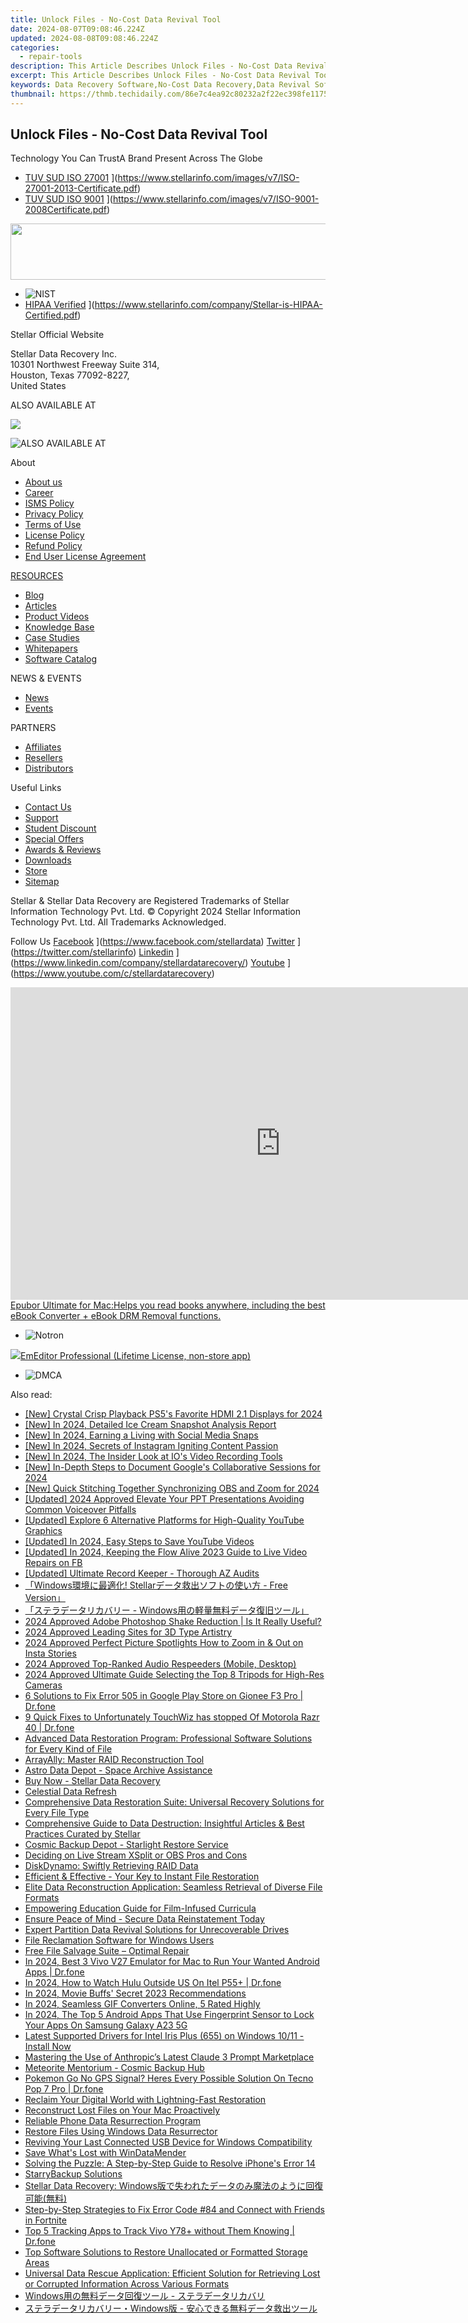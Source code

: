 ```yaml
---
title: Unlock Files - No-Cost Data Revival Tool
date: 2024-08-07T09:08:46.224Z
updated: 2024-08-08T09:08:46.224Z
categories:
  - repair-tools
description: This Article Describes Unlock Files - No-Cost Data Revival Tool
excerpt: This Article Describes Unlock Files - No-Cost Data Revival Tool
keywords: Data Recovery Software,No-Cost Data Recovery,Data Revival Software,Unlock Files Application,File Unlocking Tool,Data Recovery Assistant,No-Cost File Recovery Software
thumbnail: https://thmb.techidaily.com/86e7c4ea92c80232a2f22ec398fe1175bda0bfa79b5ffdb49f75954366a9ab9c.jpg
---
```


## Unlock Files - No-Cost Data Revival Tool

 Technology You Can TrustA Brand Present Across The Globe

* [TUV SUD ISO 27001](https://www.stellarinfo.com/images/v7/tuv1.png) ](https://www.stellarinfo.com/images/v7/ISO-27001-2013-Certificate.pdf)
* [TUV SUD ISO 9001](https://www.stellarinfo.com/images/v7/tuv2.png) ](https://www.stellarinfo.com/images/v7/ISO-9001-2008Certificate.pdf)
<!-- affiliate ads begin -->
<a href="https://zonlipartnershipprogram.pxf.io/c/5597632/1596691/17882" target="_top" id="1596691"><img src="//a.impactradius-go.com/display-ad/17882-1596691" border="0" alt="" width="728" height="90"/></a><img height="0" width="0" src="https://imp.pxf.io/i/5597632/1596691/17882" style="position:absolute;visibility:hidden;" border="0" />
<!-- affiliate ads end -->
* ![NIST](https://www.stellarinfo.com/images/v7/nist.png)
* [HIPAA Verified](https://www.stellarinfo.com/images/v7/hipa.png) ](https://www.stellarinfo.com/company/Stellar-is-HIPAA-Certified.pdf)

 Stellar Official Website

 Stellar Data Recovery Inc.  
 10301 Northwest Freeway Suite 314,  
 Houston, Texas 77092-8227,  
 United States

 ALSO AVAILABLE AT

<!-- affiliate ads begin -->
<a href="https://secure.2checkout.com/order/checkout.php?PRODS=32667153&QTY=1&AFFILIATE=108875&CART=1"><img src="https://www.coolmuster.com/uploads/image/20201228/feature02.png" border="0"></a>
<!-- affiliate ads end -->
![ALSO AVAILABLE AT](https://www.stellarinfo.com/images/v7/Partners_logo_new.png)

 About

* [About us](https://www.stellarinfo.com/company/about/stellar-overview.php)
* [Career](https://www.stellarinfo.com/career/)
* [ISMS Policy](https://www.stellarinfo.com/company/about/quality-policy.php)
* [Privacy Policy](https://www.stellarinfo.com/company/legal/privacy-policy.php)
* [Terms of Use](https://www.stellarinfo.com/company/legal/terms-of-use.php)
* [License Policy](https://www.stellarinfo.com/software-licensing-usage.php)
* [Refund Policy](https://www.stellarinfo.com/company/legal/refund-policy.php)
* [End User License Agreement](https://www.stellarinfo.com/company/legal/eula.php)

[RESOURCES](https://tools.techidaily.com/stellardata-recovery/buy-now/)

* [Blog](https://tools.techidaily.com/stellardata-recovery/buy-now/)
* [Articles](https://tools.techidaily.com/stellardata-recovery/buy-now/)
* [Product Videos](https://www.stellarinfo.com/video-gallery.php)
* [Knowledge Base](https://tools.techidaily.com/stellardata-recovery/buy-now/)
* [Case Studies](https://tools.techidaily.com/stellardata-recovery/buy-now/)
* [Whitepapers](https://tools.techidaily.com/stellardata-recovery/buy-now/)
* [Software Catalog](https://www.stellarinfo.com/company/catalog/softwarecatalog.pdf)

 NEWS & EVENTS

* [News](https://www.stellarinfo.com/company/press)
* [Events](https://www.stellarinfo.com/affiliate-summit/affiliate-summit.php)

 PARTNERS

* [Affiliates](https://tools.techidaily.com/stellardata-recovery/buy-now/)
* [Resellers](https://tools.techidaily.com/stellardata-recovery/buy-now/)
* [Distributors](https://tools.techidaily.com/stellardata-recovery/buy-now/)

 Useful Links

* [Contact Us](https://www.stellarinfo.com/contact/contact-us.php)
* [Support](https://tools.techidaily.com/stellardata-recovery/buy-now/)
* [Student Discount](https://www.stellarinfo.com/student-discount/)
* [Special Offers](https://tools.techidaily.com/stellardata-recovery/buy-now/)
* [Awards & Reviews](https://www.stellarinfo.com/company/about/data-restore-reviews.php)
* [Downloads](https://www.stellarinfo.com/download.php)
* [Store](https://tools.techidaily.com/stellardata-recovery/buy-now/)
* [Sitemap](https://www.stellarinfo.com/sitemap.php)

 Stellar & Stellar Data Recovery are Registered Trademarks of Stellar Information Technology Pvt. Ltd. © Copyright 2024 Stellar Information Technology Pvt. Ltd. All Trademarks Acknowledged.

Follow Us [Facebook](https://www.stellarinfo.com/Images/fb.png) ](https://www.facebook.com/stellardata) [Twitter](https://www.stellarinfo.com/Images/tw.png) ](https://twitter.com/stellarinfo) [Linkedin](https://www.stellarinfo.com/Images/in.png) ](https://www.linkedin.com/company/stellardatarecovery/) [Youtube](https://www.stellarinfo.com/newblacktheme/images/yt.png) ](https://www.youtube.com/c/stellardatarecovery)

<!-- affiliate ads begin -->
<a href="https://secure.2checkout.com/order/checkout.php?PRODS=4599952&QTY=1&AFFILIATE=108875&CART=1"><iframe width="864" height="500" src="https://www.youtube.com/embed/jVnfr5HudQw" title="The Latest and Easiest Solution to Remove Kindle DRM on Windows (without Degrading)" frameborder="0" allow="accelerometer; autoplay; clipboard-write; encrypted-media; gyroscope; picture-in-picture; web-share" referrerpolicy="strict-origin-when-cross-origin" allowfullscreen></iframe>Epubor Ultimate for Mac:Helps you read books anywhere, including the best eBook Converter + eBook DRM Removal functions.</a>
<!-- affiliate ads end -->
* ![Notron](https://www.stellarinfo.com/images/v7/notron.png)
<!-- affiliate ads begin -->
<a href="https://shop.emeditor.com/order/checkout.php?PRODS=4631722&QTY=1&AFFILIATE=108875&CART=1"><img src="https://www.emeditor.com/wp-content/uploads/2023/05/frontpage2-2048x588.webp" border="0">EmEditor Professional (Lifetime License, non-store app)</a>
<!-- affiliate ads end -->
* ![DMCA](https://www.stellarinfo.com/images/v7/dmca.png)

<ins class="adsbygoogle"
     style="display:block"
     data-ad-format="autorelaxed"
     data-ad-client="ca-pub-7571918770474297"
     data-ad-slot="1223367746"></ins>



<ins class="adsbygoogle"
     style="display:block"
     data-ad-client="ca-pub-7571918770474297"
     data-ad-slot="8358498916"
     data-ad-format="auto"
     data-full-width-responsive="true"></ins>





<span class="atpl-alsoreadstyle">Also read:</span>
<div><ul>
<li><a href="https://visual-screen-recording.techidaily.com/new-crystal-crisp-playback-ps5s-favorite-hdmi-21-displays-for-2024/"><u>[New] Crystal Crisp Playback  PS5's Favorite HDMI 2.1 Displays for 2024</u></a></li>
<li><a href="https://digital-screen-recording.techidaily.com/new-in-2024-detailed-ice-cream-snapshot-analysis-report/"><u>[New] In 2024, Detailed Ice Cream Snapshot Analysis Report</u></a></li>
<li><a href="https://snapchat-videos.techidaily.com/new-in-2024-earning-a-living-with-social-media-snaps/"><u>[New] In 2024, Earning a Living with Social Media Snaps</u></a></li>
<li><a href="https://instagram-video-recordings.techidaily.com/new-in-2024-secrets-of-instagram-igniting-content-passion/"><u>[New] In 2024, Secrets of Instagram  Igniting Content Passion</u></a></li>
<li><a href="https://video-capture.techidaily.com/new-in-2024-the-insider-look-at-ios-video-recording-tools/"><u>[New] In 2024, The Insider Look at IO's Video Recording Tools</u></a></li>
<li><a href="https://screen-recording.techidaily.com/new-in-depth-steps-to-document-googles-collaborative-sessions-for-2024/"><u>[New] In-Depth Steps to Document Google's Collaborative Sessions for 2024</u></a></li>
<li><a href="https://remote-screen-capture.techidaily.com/new-quick-stitching-together-synchronizing-obs-and-zoom-for-2024/"><u>[New] Quick Stitching Together  Synchronizing OBS and Zoom for 2024</u></a></li>
<li><a href="https://remote-screen-capture.techidaily.com/updated-2024-approved-elevate-your-ppt-presentations-avoiding-common-voiceover-pitfalls/"><u>[Updated] 2024 Approved  Elevate Your PPT Presentations  Avoiding Common Voiceover Pitfalls</u></a></li>
<li><a href="https://facebook-video-footage.techidaily.com/updated-explore-6-alternative-platforms-for-high-quality-youtube-graphics/"><u>[Updated] Explore 6 Alternative Platforms for High-Quality YouTube Graphics</u></a></li>
<li><a href="https://facebook-record-videos.techidaily.com/updated-in-2024-easy-steps-to-save-youtube-videos/"><u>[Updated] In 2024, Easy Steps to Save YouTube Videos</u></a></li>
<li><a href="https://facebook-video-content.techidaily.com/updated-in-2024-keeping-the-flow-alive-2023-guide-to-live-video-repairs-on-fb/"><u>[Updated] In 2024, Keeping the Flow Alive  2023 Guide to Live Video Repairs on FB</u></a></li>
<li><a href="https://video-screen-grab.techidaily.com/updated-ultimate-record-keeper-thorough-az-audits/"><u>[Updated] Ultimate Record Keeper - Thorough AZ Audits</u></a></li>
<li><a href="https://data-recovery.techidaily.com/windows-stellar-free-version/"><u>「Windows環境に最適化! Stellarデータ救出ソフトの使い方 - Free Version」</u></a></li>
<li><a href="https://data-recovery.techidaily.com/1720600546174-windows/"><u>「ステラデータリカバリー - Windows用の軽量無料データ復旧ツール」</u></a></li>
<li><a href="https://extra-guidance.techidaily.com/2024-approved-adobe-photoshop-shake-reduction-is-it-really-useful/"><u>2024 Approved  Adobe Photoshop Shake Reduction | Is It Really Useful?</u></a></li>
<li><a href="https://fox-http.techidaily.com/2024-approved-leading-sites-for-3d-type-artistry/"><u>2024 Approved  Leading Sites for 3D Type Artistry</u></a></li>
<li><a href="https://instagram-video-recordings.techidaily.com/2024-approved-perfect-picture-spotlights-how-to-zoom-in-and-out-on-insta-stories/"><u>2024 Approved  Perfect Picture Spotlights  How to Zoom in & Out on Insta Stories</u></a></li>
<li><a href="https://article-posts.techidaily.com/2024-approved-top-ranked-audio-respeeders-mobile-desktop/"><u>2024 Approved  Top-Ranked Audio Respeeders (Mobile, Desktop)</u></a></li>
<li><a href="https://fox-cloud.techidaily.com/2024-approved-ultimate-guide-selecting-the-top-8-tripods-for-high-res-cameras/"><u>2024 Approved  Ultimate Guide  Selecting the Top 8 Tripods for High-Res Cameras</u></a></li>
<li><a href="https://howto.techidaily.com/6-solutions-to-fix-error-505-in-google-play-store-on-gionee-f3-pro-drfone-by-drfone-fix-android-problems-fix-android-problems/"><u>6 Solutions to Fix Error 505 in Google Play Store on Gionee F3 Pro | Dr.fone</u></a></li>
<li><a href="https://howto.techidaily.com/9-quick-fixes-to-unfortunately-touchwiz-has-stopped-of-motorola-razr-40-drfone-by-drfone-fix-android-problems-fix-android-problems/"><u>9 Quick Fixes to Unfortunately TouchWiz has stopped Of Motorola Razr 40 | Dr.fone</u></a></li>
<li><a href="https://data-recovery.techidaily.com/advanced-data-restoration-program-professional-software-solutions-for-every-kind-of-file/"><u>Advanced Data Restoration Program: Professional Software Solutions for Every Kind of File</u></a></li>
<li><a href="https://data-recovery.techidaily.com/arrayally-master-raid-reconstruction-tool/"><u>ArrayAlly: Master RAID Reconstruction Tool</u></a></li>
<li><a href="https://data-recovery.techidaily.com/astro-data-depot-space-archive-assistance/"><u>Astro Data Depot - Space Archive Assistance</u></a></li>
<li><a href="https://data-recovery.techidaily.com/buy-now-stellar-data-recovery/"><u>Buy Now - Stellar Data Recovery</u></a></li>
<li><a href="https://data-recovery.techidaily.com/celestial-data-refresh/"><u>Celestial Data Refresh</u></a></li>
<li><a href="https://data-recovery.techidaily.com/comprehensive-data-restoration-suite-universal-recovery-solutions-for-every-file-type/"><u>Comprehensive Data Restoration Suite: Universal Recovery Solutions for Every File Type</u></a></li>
<li><a href="https://data-recovery.techidaily.com/comprehensive-guide-to-data-destruction-insightful-articles-and-best-practices-curated-by-stellar/"><u>Comprehensive Guide to Data Destruction: Insightful Articles & Best Practices Curated by Stellar</u></a></li>
<li><a href="https://data-recovery.techidaily.com/cosmic-backup-depot-starlight-restore-service/"><u>Cosmic Backup Depot - Starlight Restore Service</u></a></li>
<li><a href="https://extra-hints.techidaily.com/deciding-on-live-stream-xsplit-or-obs-pros-and-cons/"><u>Deciding on Live Stream  XSplit or OBS Pros and Cons</u></a></li>
<li><a href="https://data-recovery.techidaily.com/diskdynamo-swiftly-retrieving-raid-data/"><u>DiskDynamo: Swiftly Retrieving RAID Data</u></a></li>
<li><a href="https://data-recovery.techidaily.com/efficient-and-effective-your-key-to-instant-file-restoration/"><u>Efficient & Effective - Your Key to Instant File Restoration</u></a></li>
<li><a href="https://data-recovery.techidaily.com/elite-data-reconstruction-application-seamless-retrieval-of-diverse-file-formats/"><u>Elite Data Reconstruction Application: Seamless Retrieval of Diverse File Formats</u></a></li>
<li><a href="https://extra-hints.techidaily.com/empowering-education-guide-for-film-infused-curricula/"><u>Empowering Education  Guide for Film-Infused Curricula</u></a></li>
<li><a href="https://data-recovery.techidaily.com/1720600547194-ensure-peace-of-mind-secure-data-reinstatement-today/"><u>Ensure Peace of Mind - Secure Data Reinstatement Today</u></a></li>
<li><a href="https://data-recovery.techidaily.com/expert-partition-data-revival-solutions-for-unrecoverable-drives/"><u>Expert Partition Data Revival Solutions for Unrecoverable Drives</u></a></li>
<li><a href="https://data-recovery.techidaily.com/file-reclamation-software-for-windows-users/"><u>File Reclamation Software for Windows Users</u></a></li>
<li><a href="https://data-recovery.techidaily.com/free-file-salvage-suite-optimal-repair/"><u>Free File Salvage Suite – Optimal Repair</u></a></li>
<li><a href="https://screen-mirror.techidaily.com/in-2024-best-3-vivo-v27-emulator-for-mac-to-run-your-wanted-android-apps-drfone-by-drfone-android/"><u>In 2024, Best 3 Vivo V27 Emulator for Mac to Run Your Wanted Android Apps | Dr.fone</u></a></li>
<li><a href="https://phone-solutions.techidaily.com/in-2024-how-to-watch-hulu-outside-us-on-itel-p55plus-drfone-by-drfone-virtual-android/"><u>In 2024, How to Watch Hulu Outside US On Itel P55+ | Dr.fone</u></a></li>
<li><a href="https://youtube-stream.techidaily.com/in-2024-movie-buffs-secret-2023-recommendations/"><u>In 2024, Movie Buffs' Secret 2023 Recommendations</u></a></li>
<li><a href="https://extra-approaches.techidaily.com/in-2024-seamless-gif-converters-online-5-rated-highly/"><u>In 2024, Seamless GIF Converters Online, 5 Rated Highly</u></a></li>
<li><a href="https://android-unlock.techidaily.com/in-2024-the-top-5-android-apps-that-use-fingerprint-sensor-to-lock-your-apps-on-samsung-galaxy-a23-5g-by-drfone-android/"><u>In 2024, The Top 5 Android Apps That Use Fingerprint Sensor to Lock Your Apps On Samsung Galaxy A23 5G</u></a></li>
<li><a href="https://hardware-help.techidaily.com/1722969060661-latest-supported-drivers-for-intel-iris-plus-655-on-windows-1011-install-now/"><u>Latest Supported Drivers for Intel Iris Plus (655) on Windows 10/11 - Install Now</u></a></li>
<li><a href="https://tech-hub.techidaily.com/mastering-the-use-of-anthropics-latest-claude-3-prompt-marketplace/"><u>Mastering the Use of Anthropic’s Latest Claude 3 Prompt Marketplace</u></a></li>
<li><a href="https://data-recovery.techidaily.com/meteorite-mentorium-cosmic-backup-hub/"><u>Meteorite Mentorium - Cosmic Backup Hub</u></a></li>
<li><a href="https://android-pokemon-go.techidaily.com/pokemon-go-no-gps-signal-heres-every-possible-solution-on-tecno-pop-7-pro-drfone-by-drfone-virtual-android/"><u>Pokemon Go No GPS Signal? Heres Every Possible Solution On Tecno Pop 7 Pro | Dr.fone</u></a></li>
<li><a href="https://data-recovery.techidaily.com/reclaim-your-digital-world-with-lightning-fast-restoration/"><u>Reclaim Your Digital World with Lightning-Fast Restoration</u></a></li>
<li><a href="https://data-recovery.techidaily.com/reconstruct-lost-files-on-your-mac-proactively/"><u>Reconstruct Lost Files on Your Mac Proactively</u></a></li>
<li><a href="https://data-recovery.techidaily.com/reliable-phone-data-resurrection-program/"><u>Reliable Phone Data Resurrection Program</u></a></li>
<li><a href="https://data-recovery.techidaily.com/restore-files-using-windows-data-resurrector/"><u>Restore Files Using Windows Data Resurrector</u></a></li>
<li><a href="https://data-recovery.techidaily.com/reviving-your-last-connected-usb-device-for-windows-compatibility/"><u>Reviving Your Last Connected USB Device for Windows Compatibility</u></a></li>
<li><a href="https://data-recovery.techidaily.com/save-whats-lost-with-windatamender/"><u>Save What's Lost with WinDataMender</u></a></li>
<li><a href="https://data-recovery.techidaily.com/solving-the-puzzle-a-step-by-step-guide-to-resolve-iphones-error-14/"><u>Solving the Puzzle: A Step-by-Step Guide to Resolve iPhone's Error 14</u></a></li>
<li><a href="https://data-recovery.techidaily.com/starrybackup-solutions/"><u>StarryBackup Solutions</u></a></li>
<li><a href="https://data-recovery.techidaily.com/1720600598923-stellar-data-recovery-windows/"><u>Stellar Data Recovery: Windows版で失われたデータのみ魔法のように回復可能(無料)</u></a></li>
<li><a href="https://win-solutions.techidaily.com/step-by-step-strategies-to-fix-error-code-84-and-connect-with-friends-in-fortnite/"><u>Step-by-Step Strategies to Fix Error Code #84 and Connect with Friends in Fortnite</u></a></li>
<li><a href="https://android-location-track.techidaily.com/top-5-tracking-apps-to-track-vivo-y78plus-without-them-knowing-drfone-by-drfone-virtual-android/"><u>Top 5 Tracking Apps to Track Vivo Y78+ without Them Knowing | Dr.fone</u></a></li>
<li><a href="https://data-recovery.techidaily.com/top-software-solutions-to-restore-unallocated-or-formatted-storage-areas/"><u>Top Software Solutions to Restore Unallocated or Formatted Storage Areas</u></a></li>
<li><a href="https://data-recovery.techidaily.com/universal-data-rescue-application-efficient-solution-for-retrieving-lost-or-corrupted-information-across-various-formats/"><u>Universal Data Rescue Application: Efficient Solution for Retrieving Lost or Corrupted Information Across Various Formats</u></a></li>
<li><a href="https://data-recovery.techidaily.com/1720600344854-windows/"><u>Windows用の無料データ回復ツール - ステラデータリカバリ</u></a></li>
<li><a href="https://data-recovery.techidaily.com/1720600422234-windows/"><u>ステラデータリカバリー・Windows版 - 安心できる無料データ救出ツール</u></a></li>
</ul></div>
